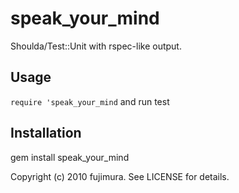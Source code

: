 # speak_your_mind
Shoulda/Test::Unit with rspec-like output. 

## Usage
`require 'speak_your_mind` and run test

## Installation
gem install speak_your_mind

Copyright (c) 2010 fujimura. See LICENSE for details.
